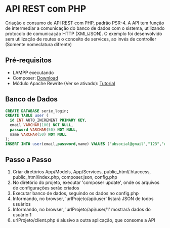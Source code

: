 # API REST com PHP
Criação e consumo de API REST com PHP, padrão PSR-4. A API tem função de intermediar a comunicação do banco de dados com o sistema, utilizando protocolo de comunicação HTTP (XML/JSON). O exemplo foi desenvolvido sem utilização de routes e o conceito de services, ao invés de controller (Somente nomeclatura difrente)

## Pré-requisitos
- LAMPP executando
- Composer: [Download](https://getcomposer.org/download)
- Módulo Apache Rewrite (Ver se ativado): [Tutorial](http://devfuria.com.br/linux/apache-habilitar-mod_rewrite-no-apache-mod)

## Banco de Dados
```sql
CREATE DATABASE serie_login;
CREATE TABLE user (
  id INT AUTO_INCREMENT PRIMARY KEY,
  email VARCHAR(100) NOT NULL,
  password VARCHAR(50) NOT NULL,
  name VARCHAR(50) NOT NULL
);
INSERT INTO user(email,password,name) VALUES ("ubsocial@gmail","123","ubsocial"),("ubsocial@outlook","456","ubsocial2");
```

## Passo a Passo
1. Criar diretórios App/Models, App/Services, public_html/.htaccess, public_html/index.php, composer.json, config.php
2. No diretório do projeto, executar 'composer update', onde os arquivos de configurações serão criados
3. Executar banco de dados, seguindo os dados no config.php
4. Informando, no browser, 'urlProjeto/api/user' listará JSON de todos usuários
5. Informando, no browser, 'urlProjeto/api/user/1' mostrará dados do usuário 1
6. urlProjeto/client.php é alusivo a outra aplicação, que consome a API